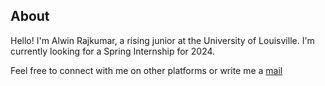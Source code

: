 ## About

Hello! I'm Alwin Rajkumar, a rising junior at the University of Louisville. I'm currently looking for a Spring Internship for 2024.

Feel free to connect with me on other platforms or write me a [mail](alwin.rajkumar@louisville.edu)
